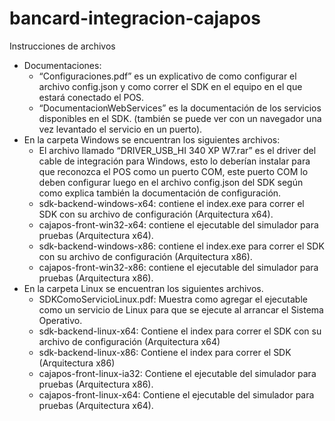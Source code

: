 # bancard-integracion-cajapos

Instrucciones de archivos

- Documentaciones:
	- “Configuraciones.pdf” es un explicativo de como configurar el archivo config.json y como correr el SDK en el equipo en el que estará conectado el POS.
	- “DocumentacionWebServices” es la documentación de los servicios disponibles en el SDK. (también se puede ver con un navegador una vez levantado el servicio en un puerto).
- En la carpeta Windows se encuentran los siguientes archivos:
	- El archivo llamado “DRIVER_USB_HI 340 XP W7.rar” es el driver del cable de integración para Windows, esto lo deberían instalar para que reconozca el POS como un puerto COM, este puerto COM lo deben configurar luego en el archivo config.json del SDK según como explica también la documentación de configuración.
	- sdk-backend-windows-x64: contiene el index.exe para correr el SDK con su archivo de configuración (Arquitectura x64).
	- cajapos-front-win32-x64: contiene el ejecutable del simulador para pruebas (Arquitectura x64).
	- sdk-backend-windows-x86: contiene el index.exe para correr el SDK con su archivo de configuración (Arquitectura x86).
	- cajapos-front-win32-x86: contiene el ejecutable del simulador para pruebas (Arquitectura x86).
- En la carpeta Linux se encuentran los siguientes archivos.
	- SDKComoServicioLinux.pdf: Muestra como agregar el ejecutable como un servicio de Linux para que se ejecute al arrancar el Sistema Operativo.
	- sdk-backend-linux-x64: Contiene el index para correr el SDK con su archivo de configuración (Arquitectura x64)
	- sdk-backend-linux-x86: Contiene el index para correr el SDK (Arquitectura x86)
	- cajapos-front-linux-ia32: Contiene el ejecutable del simulador para pruebas (Arquitectura x86).
	- cajapos-front-linux-x64: Contiene el ejecutable del simulador para pruebas (Arquitectura x64).


